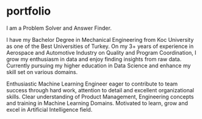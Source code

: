 # portfolio

I am a Problem Solver and Answer Finder. 

I have my Bachelor Degree in Mechanical Engineering from Koc University as one of the Best Universities of Turkey. On my 3+ years of experience in Aerospace and Automotive Industry on Quality and Program Coordination, I grow my enthusiasm in data and enjoy finding insights from raw data. Currently pursuing my higher education in Data Science and enhance my skill set on various domains. 



Enthusiastic Machine Learning Engineer eager to contribute to team success through hard work, attention to detail and excellent organizational skills. Clear understanding of Product Management, Engineering concepts and training in Machine Learning Domains. Motivated to learn, grow and excel in Artificial Intelligence field.
